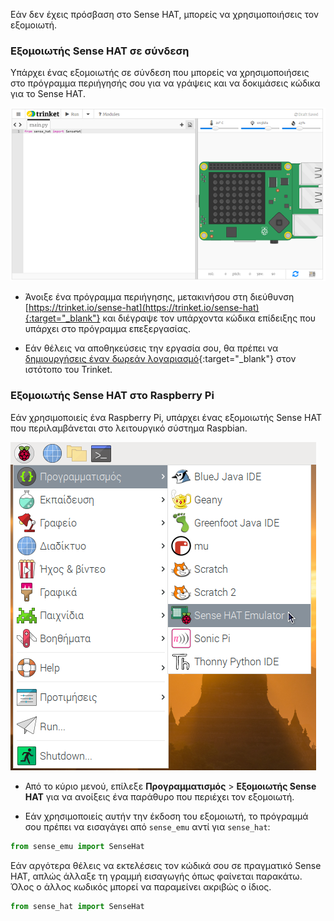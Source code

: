 Εάν δεν έχεις πρόσβαση στο Sense HAT, μπορείς να χρησιμοποιήσεις τον εξομοιωτή.

### Εξομοιωτής Sense HAT σε σύνδεση

Υπάρχει ένας εξομοιωτής σε σύνδεση που μπορείς να χρησιμοποιήσεις στο πρόγραμμα περιήγησής σου για να γράψεις και να δοκιμάσεις κώδικα για το Sense HAT.

![Εξομοιωτής Sense HAT στο trinket](images/sense-hat-trinket.png)

+ Άνοιξε ένα πρόγραμμα περιήγησης, μετακινήσου στη διεύθυνση [https://trinket.io/sense-hat](https://trinket.io/sense-hat){:target="_blank"} και διέγραψε τον υπάρχοντα κώδικα επίδειξης που υπάρχει στο πρόγραμμα επεξεργασίας.

+ Εάν θέλεις να αποθηκεύσεις την εργασία σου, θα πρέπει να [δημιουργήσεις έναν δωρεάν λογαριασμό](https://trinket.io/signup){:target="_blank"} στον ιστότοπο του Trinket.

### Εξομοιωτής Sense HAT στο Raspberry Pi

Εάν χρησιμοποιείς ένα Raspberry Pi, υπάρχει ένας εξομοιωτής Sense HAT που περιλαμβάνεται στο λειτουργικό σύστημα Raspbian.

![Εξομοιωτής Sense HAT στο Raspbian](images/pi-emulator.png)

+ Από το κύριο μενού, επίλεξε **Προγραμματισμός** > **Εξομοιωτής Sense HAT** για να ανοίξεις ένα παράθυρο που περιέχει τον εξομοιωτή.

+ Εάν χρησιμοποιείς αυτήν την έκδοση του εξομοιωτή, το πρόγραμμά σου πρέπει να εισαγάγει από `sense_emu` αντί για `sense_hat`:

```python
from sense_emu import SenseHat
```

Εάν αργότερα θέλεις να εκτελέσεις τον κώδικά σου σε πραγματικό Sense HAT, απλώς άλλαξε τη γραμμή εισαγωγής όπως φαίνεται παρακάτω. Όλος ο άλλος κωδικός μπορεί να παραμείνει ακριβώς ο ίδιος.

```python
from sense_hat import SenseHat
```
